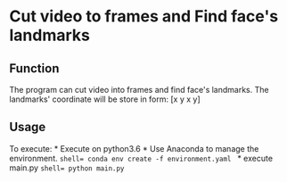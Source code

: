 # Cut video to frames and Find face's landmarks

## Function
The program can cut video into frames and find face's landmarks. 
The landmarks' coordinate will be store in form: [x y x y]

## Usage
To execute:
    * Execute on python3.6
    * Use Anaconda to manage the environment.
    ```shell=
        conda env create -f environment.yaml
    ```
    * execute main.py
    ```shell=
        python main.py
    ```
